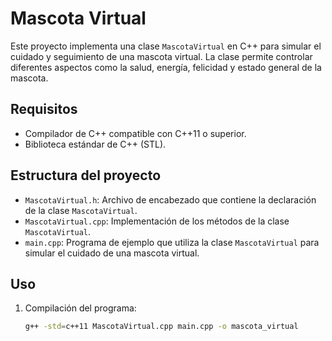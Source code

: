 # Mascota Virtual

Este proyecto implementa una clase `MascotaVirtual` en C++ para simular el cuidado y seguimiento de una mascota virtual. La clase permite controlar diferentes aspectos como la salud, energía, felicidad y estado general de la mascota.

## Requisitos

- Compilador de C++ compatible con C++11 o superior.
- Biblioteca estándar de C++ (STL).

## Estructura del proyecto

- `MascotaVirtual.h`: Archivo de encabezado que contiene la declaración de la clase `MascotaVirtual`.
- `MascotaVirtual.cpp`: Implementación de los métodos de la clase `MascotaVirtual`.
- `main.cpp`: Programa de ejemplo que utiliza la clase `MascotaVirtual` para simular el cuidado de una mascota virtual.

## Uso

1. Compilación del programa:

   ```bash
   g++ -std=c++11 MascotaVirtual.cpp main.cpp -o mascota_virtual

